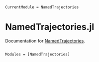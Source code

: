 ```@meta
CurrentModule = NamedTrajectories
```

# NamedTrajectories.jl

Documentation for [NamedTrajectories](https://github.com/aarontrowbridge/NamedTrajectories.jl).

```@index
```

```@autodocs
Modules = [NamedTrajectories]
```

